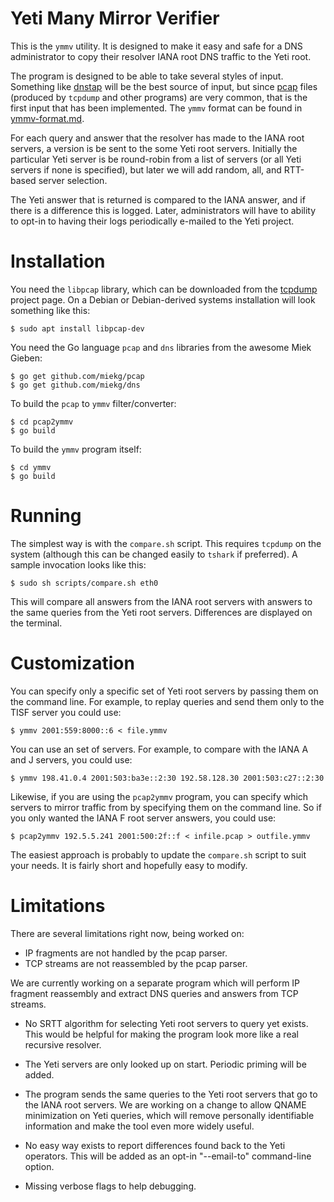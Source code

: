 Yeti Many Mirror Verifier
=========================

This is the `ymmv` utility. It is designed to make it easy and safe
for a DNS administrator to copy their resolver IANA root DNS traffic
to the Yeti root.

The program is designed to be able to take several styles of input.
Something like [dnstap](http://dnstap.info/) will be the best source
of input, but since
[pcap](https://wiki.wireshark.org/Development/LibpcapFileFormat)
files (produced by `tcpdump` and other programs) are very common, that
is the first input that has been implemented. The `ymmv` format can
be found in
[ymmv-format.md](https://github.com/shane-kerr/ymmv/blob/master/ymmv-format.md).

For each query and answer that the resolver has made to the IANA root
servers, a version is be sent to the some Yeti root servers. Initially
the particular Yeti server is be round-robin from a list of servers
(or all Yeti servers if none is specified), but later we will add
random, all, and RTT-based server selection.

The Yeti answer that is returned is compared to the IANA answer, and
if there is a difference this is logged. Later, administrators will
have to ability to opt-in to having their logs periodically e-mailed
to the Yeti project.


Installation
============
You need the `libpcap` library, which can be downloaded from the
[tcpdump](http://www.tcpdump.org/) project page. On a Debian or
Debian-derived systems installation will look something like this:

    $ sudo apt install libpcap-dev

You need the Go language `pcap` and `dns` libraries from the awesome
Miek Gieben:

    $ go get github.com/miekg/pcap
    $ go get github.com/miekg/dns

To build the `pcap` to `ymmv` filter/converter:

    $ cd pcap2ymmv
    $ go build

To build the `ymmv` program itself:

    $ cd ymmv
    $ go build


Running
=======

The simplest way is with the `compare.sh` script. This requires
`tcpdump` on the system (although this can be changed easily to
`tshark` if preferred). A sample invocation looks like this:

    $ sudo sh scripts/compare.sh eth0

This will compare all answers from the IANA root servers with answers
to the same queries from the Yeti root servers. Differences are
displayed on the terminal.


Customization
=============
You can specify only a specific set of Yeti root servers by passing
them on the command line. For example, to replay queries and send them
only to the TISF server you could use:

    $ ymmv 2001:559:8000::6 < file.ymmv

You can use an set of servers. For example, to compare with the IANA A
and J servers, you could use:

    $ ymmv 198.41.0.4 2001:503:ba3e::2:30 192.58.128.30 2001:503:c27::2:30

Likewise, if you are using the `pcap2ymmv` program, you can specify
which servers to mirror traffic from by specifying them on the command
line. So if you only wanted the IANA F root server answers, you could
use:

    $ pcap2ymmv 192.5.5.241 2001:500:2f::f < infile.pcap > outfile.ymmv

The easiest approach is probably to update the `compare.sh` script to
suit your needs. It is fairly short and hopefully easy to modify.


Limitations
===========
There are several limitations right now, being worked on:

* IP fragments are not handled by the pcap parser.
* TCP streams are not reassembled by the pcap parser.

We are currently working on a separate program which will perform IP
fragment reassembly and extract DNS queries and answers from TCP
streams.

* No SRTT algorithm for selecting Yeti root servers to query yet
  exists. This would be helpful for making the program look more like
  a real recursive resolver.

* The Yeti servers are only looked up on start. Periodic priming will
  be added.

* The program sends the same queries to the Yeti root servers that go
  to the IANA root servers. We are working on a change to allow QNAME
  minimization on Yeti queries, which will remove personally
  identifiable information and make the tool even more widely useful.

* No easy way exists to report differences found back to the Yeti
  operators. This will be added as an opt-in "--email-to" command-line
  option.

* Missing verbose flags to help debugging.
